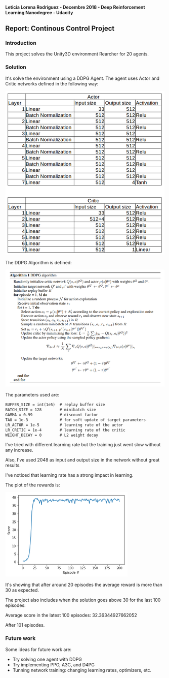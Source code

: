 #### Leticia Lorena Rodríguez - Decembre 2018 - Deep Reinforcement Learning Nanodegree - Udacity

## Report: Continous Control Project

### Introduction

This project solves the Unity3D environment Rearcher for 20 agents. 

### Solution

It's solve the environment using a DDPG Agent. The agent uses Actor and Critic networks defined in the following way:

![Net](net.png)

The DDPG Algorithm is defined:

![DDPG](ddpg.png)

The parameters used are:

```
BUFFER_SIZE = int(1e5)  # replay buffer size
BATCH_SIZE = 128        # minibatch size
GAMMA = 0.99            # discount factor
TAU = 1e-3              # for soft update of target parameters
LR_ACTOR = 1e-5         # learning rate of the actor 
LR_CRITIC = 1e-4        # learning rate of the critic
WEIGHT_DECAY = 0        # L2 weight decay
```

I've tried with different learning rate but the training just went slow without any increase. 

Also, I've used 2048 as input and output size in the network without great results.

I've noticed that learning rate has a strong impact in learning. 

The plot of the rewards is:

![Plot](plot.png)


It's showing that after around 20 episodes the average reward is more than 30 as expected.

The project also includes when the solution goes above 30 for the last 100 episodes:

Average score in the latest 100 episodes: 32.36344927662052

After 101 episodes. 

 ### Future work

Some ideas for future work are:
 * Try solving one agent with DDPG
 * Try implementing PPO, A3C, and D4PG
 * Tunning network training: changing learning rates, optimizers, etc.
